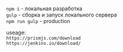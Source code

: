 `npm i` - локальная разработка    
`gulp` - сборка и запуск локального сервера     
`npm run gulp` - production     

useage:  
`https://prismjs.com/download`  
`https://jenkins.io/download/`  

